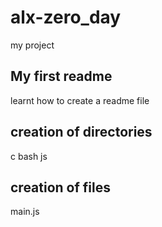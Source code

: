 # alx-zero_day
my project
## My first readme
learnt how to create a readme file
## creation of directories
c
bash
js
## creation of files
main.js

